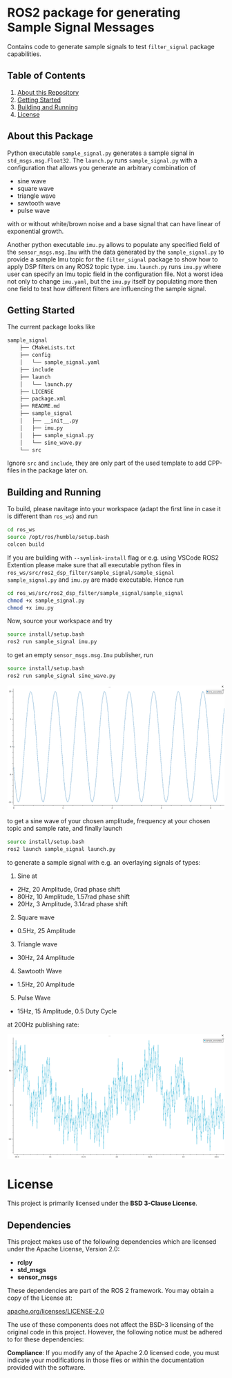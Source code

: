 # ROS2 package for generating Sample Signal Messages

Contains code to generate sample signals to test `filter_signal` package capabilities.

## Table of Contents
1. [About this Repository](#about-this-repository)
2. [Getting Started](#getting-started)
3. [Building and Running](#building-and-running)
4. [License](#license)


## About this Package

Python executable `sample_signal.py` generates a sample signal in `std_msgs.msg.Float32`. The `launch.py` runs `sample_signal.py` with a configuration that allows you generate an arbitrary combination of 

- sine wave
- square wave
- triangle wave
- sawtooth wave
- pulse wave

with or without white/brown noise and a base signal that can have linear of exponential growth.

Another python executable `imu.py` allows to populate any specified field of the `sensor_msgs.msg.Imu` with the data generated by the `sample_signal.py` to provide a sample Imu topic for the `filter_signal` package to show how to apply DSP filters on any ROS2 topic type. `imu.launch.py` runs `imu.py` where user can specify an Imu topic field in the configuration file. Not a worst idea not only to change `imu.yaml`, but the `imu.py` itself by populating more then one field to test how different filters are influencing the sample signal.

## Getting Started

The current package looks like

```bash
sample_signal
    ├── CMakeLists.txt
    ├── config
    │   └── sample_signal.yaml
    ├── include
    ├── launch
    │   └── launch.py
    ├── LICENSE
    ├── package.xml
    ├── README.md
    ├── sample_signal
    │   ├── __init__.py
    │   ├── imu.py
    │   ├── sample_signal.py
    │   └── sine_wave.py
    └── src
```

Ignore `src` and `include`, they are only part of the used template to add CPP-files in the package later on.  


## Building and Running
To build, please navitage into your workspace (adapt the first line in case it is different than `ros_ws`) and run

```bash
cd ros_ws
source /opt/ros/humble/setup.bash
colcon build
```

If you are building with `--symlink-install` flag or e.g. using VSCode ROS2 Extention please make sure that all executable python files in `ros_ws/src/ros2_dsp_filter/sample_signal/sample_signal` `sample_signal.py` and `imu.py` are made executable. Hence run

```bash
cd ros_ws/src/ros2_dsp_filter/sample_signal/sample_signal
chmod +x sample_signal.py
chmod +x imu.py
```

Now, source your workspace and try
```bash
source install/setup.bash
ros2 run sample_signal imu.py
```
to get an empty `sensor_msgs.msg.Imu` publisher, run

```bash
source install/setup.bash
ros2 run sample_signal sine_wave.py
```

![Sine Wave](sine_wave.png "Sine Wave")

to get a sine wave of your chosen amplitude, frequency at your chosen topic and sample rate, and finally launch

```bash
source install/setup.bash
ros2 launch sample_signal launch.py
```

to generate a sample signal with e.g. an overlaying signals of types:

1. Sine at
  - 2Hz, 20 Amplitude, 0rad phase shift
  - 80Hz, 10 Amplitude, 1.57rad phase shift
  - 20Hz, 3 Amplitude, 3.14rad phase shift
2. Square wave
  - 0.5Hz, 25 Amplitude
3. Triangle wave
 - 30Hz, 24 Amplitude
4. Sawtooth Wave
 - 1.5Hz, 20 Amplitude
5. Pulse Wave 
  - 15Hz, 15 Amplitude, 0.5 Duty Cycle


at 200Hz publishing rate:

![Sample Signal](sample_signal.png "Sample Signal")

# License

This project is primarily licensed under the **BSD 3-Clause License**.

## Dependencies

This project makes use of the following dependencies which are licensed under the Apache License, Version 2.0:

- **rclpy**
- **std_msgs**
- **sensor_msgs**

These dependencies are part of the ROS 2 framework. You may obtain a copy of the License at:

[apache.org/licenses/LICENSE-2.0](http://www.apache.org/licenses/LICENSE-2.0)

The use of these components does not affect the BSD-3 licensing of the original code in this project. However, the following notice must be adhered to for these dependencies:

**Compliance**:
If you modify any of the Apache 2.0 licensed code, you must indicate your modifications in those files or within the documentation provided with the software.
